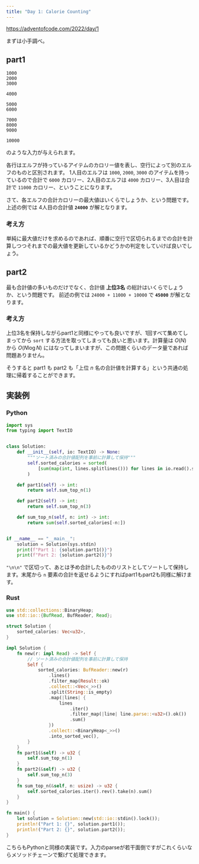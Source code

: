 ```yaml
---
title: "Day 1: Calorie Counting"
---
```


https://adventofcode.com/2022/day/1

まずは小手調べ。


## part1

```
1000
2000
3000

4000

5000
6000

7000
8000
9000

10000
```

のような入力が与えられます。

各行はエルフが持っているアイテムのカロリー値を表し、空行によって別のエルフのものと区別されます。
1人目のエルフは `1000`, `2000`, `3000` のアイテムを持っているので合計で `6000` カロリー、2人目のエルフは `4000` カロリー、3人目は合計で `11000` カロリー、ということになります。

さて、各エルフの合計カロリーの最大値はいくらでしょうか、という問題です。
上述の例では 4人目の合計値 **`24000`** が解となります。

### 考え方

単純に最大値だけを求めるのであれば、順番に空行で区切られるまでの合計を計算しつつそれまでの最大値を更新しているかどうかの判定をしていけば良いでしょう。


## part2

最も合計値の多いものだけでなく、合計値 **上位3名** の総計はいくらでしょうか、という問題です。
前述の例では `24000 + 11000 + 10000` で **`45000`** が解となります。

### 考え方

上位3名を保持しながらpart1と同様にやっても良いですが、1回すべて集めてしまってから `sort` する方法を取ってしまっても良いと思います。計算量は $O(N)$ から $O(N\log{N})$ にはなってしまいますが、この問題くらいのデータ量であれば問題ありません。

そうすると part1 も part2 も「上位 $n$ 名の合計値を計算する」という共通の処理に帰着することができます。


## 実装例

### Python

```python
import sys
from typing import TextIO


class Solution:
    def __init__(self, io: TextIO) -> None:
        """ソート済みの合計値配列を事前に計算して保持"""
        self.sorted_calories = sorted(
            [sum(map(int, lines.splitlines())) for lines in io.read().split("\n\n")]
        )

    def part1(self) -> int:
        return self.sum_top_n(1)

    def part2(self) -> int:
        return self.sum_top_n(3)

    def sum_top_n(self, n: int) -> int:
        return sum(self.sorted_calories[-n:])


if __name__ == "__main__":
    solution = Solution(sys.stdin)
    print(f"Part 1: {solution.part1()}")
    print(f"Part 2: {solution.part2()}")
```

`"\n\n"` で区切って、あとは予め合計したもののリストとしてソートして保持します。末尾から `n` 要素の合計を返せるようにすればpart1もpart2も同様に解けます。

### Rust

```rust
use std::collections::BinaryHeap;
use std::io::{BufRead, BufReader, Read};

struct Solution {
    sorted_calories: Vec<u32>,
}

impl Solution {
    fn new(r: impl Read) -> Self {
        // ソート済みの合計値配列を事前に計算して保持
        Self {
            sorted_calories: BufReader::new(r)
                .lines()
                .filter_map(Result::ok)
                .collect::<Vec<_>>()
                .split(String::is_empty)
                .map(|lines| {
                    lines
                        .iter()
                        .filter_map(|line| line.parse::<u32>().ok())
                        .sum()
                })
                .collect::<BinaryHeap<_>>()
                .into_sorted_vec(),
        }
    }
    fn part1(&self) -> u32 {
        self.sum_top_n(1)
    }
    fn part2(&self) -> u32 {
        self.sum_top_n(3)
    }
    fn sum_top_n(&self, n: usize) -> u32 {
        self.sorted_calories.iter().rev().take(n).sum()
    }
}

fn main() {
    let solution = Solution::new(std::io::stdin().lock());
    println!("Part 1: {}", solution.part1());
    println!("Part 2: {}", solution.part2());
}
```

こちらもPythonと同様の実装です。入力のparseが若干面倒ですがこれくらいならメソッドチェーンで繋げて処理できます。
